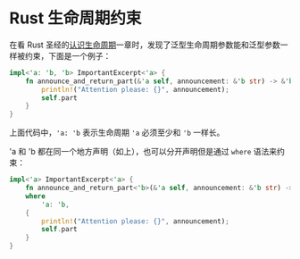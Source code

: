 # Rust 生命周期约束

在看 Rust 圣经的[认识生命周期](https://course.rs/basic/lifetime.html)一章时，发现了泛型生命周期参数能和泛型参数一样被约束，下面是一个例子：

```rust
impl<'a: 'b, 'b> ImportantExcerpt<'a> {
    fn announce_and_return_part(&'a self, announcement: &'b str) -> &'b str {
        println!("Attention please: {}", announcement);
        self.part
    }
}
```

上面代码中，`'a: 'b` 表示生命周期 `'a` 必须至少和 `'b` 一样长。

'a 和 'b 都在同一个地方声明（如上），也可以分开声明但是通过 `where` 语法来约束：

```rust
impl<'a> ImportantExcerpt<'a> {
    fn announce_and_return_part<'b>(&'a self, announcement: &'b str) -> &'b str
    where
        'a: 'b,
    {
        println!("Attention please: {}", announcement);
        self.part
    }
}
```
